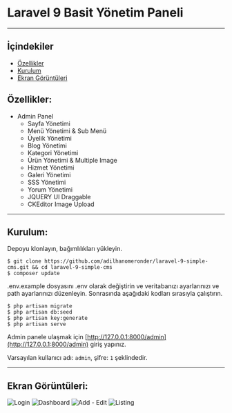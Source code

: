 # Laravel 9 Basit Yönetim Paneli
-----
## İçindekiler

* [Özellikler](#item1)
* [Kurulum](#item2)
* [Ekran Görüntüleri](#item3)

<a name="item1"></a>
## Özellikler:
* Admin Panel
  * Sayfa Yönetimi
  * Menü Yönetimi & Sub Menü
  * Üyelik Yönetimi
  * Blog Yönetimi
  * Kategori Yönetimi
  * Ürün Yönetimi & Multiple Image
  * Hizmet Yönetimi
  * Galeri Yönetimi
  * SSS Yönetimi
  * Yorum Yönetimi
  * JQUERY UI Draggable
  * CKEditor Image Upload
-----

<a name="item2"></a>
## Kurulum:

Depoyu klonlayın, bağımlılıkları yükleyin.

    $ git clone https://github.com/adilhanomeronder/laravel-9-simple-cms.git && cd laravel-9-simple-cms
    $ composer update

.env.example dosyasını .env olarak değiştirin ve veritabanızı ayarlarınızı ve path ayarlarınızı düzenleyin. Sonrasında aşağıdaki kodları sırasıyla çalıştırın.

    $ php artisan migrate
    $ php artisan db:seed
    $ php artisan key:generate
    $ php artisan serve

Admin panele ulaşmak için [http://127.0.0.1:8000/admin](http://127.0.0.1:8000/admin) giriş yapınız.

Varsayılan kullanıcı adı: `admin`, şifre: `1` şeklindedir.

-----

<a name="item3"></a>
## Ekran Görüntüleri:

![Login](https://programyukle.net/upload/simple-cms-admin/login.png)
![Dashboard](https://programyukle.net/upload/simple-cms-admin/dashboard.png)
![Add - Edit](https://programyukle.net/upload/simple-cms-admin/add.png)
![Listing](https://programyukle.net/upload/simple-cms-admin/listing.png)





